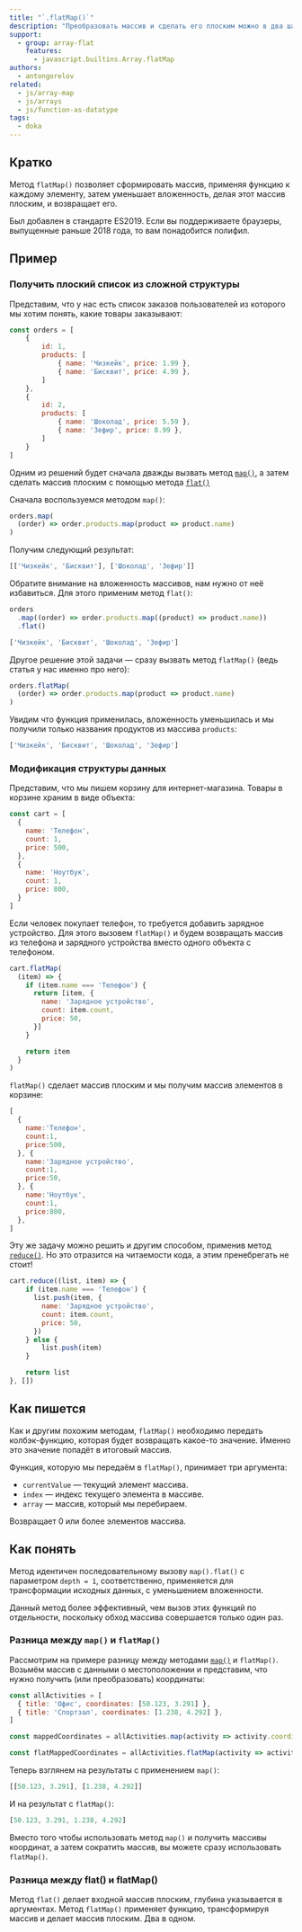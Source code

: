 ```yaml
---
title: "`.flatMap()`"
description: "Преобразовать массив и сделать его плоским можно в два шага. Но зачем, когда можно сделать это одним."
support:
  - group: array-flat
    features:
      - javascript.builtins.Array.flatMap
authors:
  - antongorelov
related:
  - js/array-map
  - js/arrays
  - js/function-as-datatype
tags:
  - doka
---
```


## Кратко

Метод `flatMap()` позволяет сформировать массив, применяя функцию к каждому элементу, затем уменьшает вложенность, делая этот массив плоским, и возвращает его.

Был добавлен в стандарте ES2019. Если вы поддерживаете браузеры, выпущенные раньше 2018 года, то вам понадобится полифил.

## Пример

### Получить плоский список из сложной структуры

Представим, что у нас есть список заказов пользователей из которого мы хотим понять, какие товары заказывают:

```js
const orders = [
    {
        id: 1,
        products: [
            { name: 'Чизкейк', price: 1.99 },
            { name: 'Бисквит', price: 4.99 },
        ]
    },
    {
        id: 2,
        products: [
            { name: 'Шоколад', price: 5.59 },
            { name: 'Зефир', price: 8.99 },
        ]
    }
]
```

Одним из решений будет сначала дважды вызвать метод [`map()`](/js/array-map/), а затем сделать массив плоским с помощью метода [`flat()`](/js/array-flat/)

Сначала воспользуемся методом `map()`:

```js
orders.map(
  (order) => order.products.map(product => product.name)
)
```

Получим следующий результат:

```js
[['Чизкейк', 'Бисквит'], ['Шоколад', 'Зефир']]
```

Обратите внимание на вложенность массивов, нам нужно от неё избавиться. Для этого применим метод `flat()`:

```js
orders
  .map((order) => order.products.map((product) => product.name))
  .flat()
```

```js
['Чизкейк', 'Бисквит', 'Шоколад', 'Зефир']
```

Другое решение этой задачи — сразу вызвать метод `flatMap()` (ведь статья у нас именно про него):

```js
orders.flatMap(
  (order) => order.products.map(product => product.name)
)
```

Увидим что функция применилась, вложенность уменьшилась и мы получили только названия продуктов из массива `products`:

```js
['Чизкейк', 'Бисквит', 'Шоколад', 'Зефир']
```

### Модификация структуры данных

Представим, что мы пишем корзину для интернет-магазина. Товары в корзине храним в виде объекта:

```js
const cart = [
  {
    name: 'Телефон',
    count: 1,
    price: 500,
  },
  {
    name: 'Ноутбук',
    count: 1,
    price: 800,
  }
]
```

Если человек покупает телефон, то требуется добавить зарядное устройство. Для этого вызовем `flatMap()` и будем возвращать массив из телефона и зарядного устройства вместо одного объекта с телефоном.

```js
cart.flatMap(
  (item) => {
    if (item.name === 'Телефон') {
      return [item, {
        name: 'Зарядное устройство',
        count: item.count,
        price: 50,
      }]
    }

    return item
  }
)
```

`flatMap()` сделает массив плоским и мы получим массив элементов в корзине:

```js
[
  {
    name:'Телефон',
    count:1,
    price:500,
  }, {
    name:'Зарядное устройство',
    count:1,
    price:50,
  }, {
    name:'Ноутбук',
    count:1,
    price:800,
  },
]
```

Эту же задачу можно решить и другим способом, применив метод [`reduce()`](/js/array-reduce/). Но это отразится на читаемости кода, а этим пренебрегать не стоит!

```js
cart.reduce((list, item) => {
    if (item.name === 'Телефон') {
      list.push(item, {
        name: 'Зарядное устройство',
        count: item.count,
        price: 50,
      })
    } else {
        list.push(item)
    }

    return list
}, [])
```

## Как пишется

Как и другим похожим методам, `flatMap()` необходимо передать колбэк-функцию, которая будет возвращать какое-то значение. Именно это значение попадёт в итоговый массив.

Функция, которую мы передаём в `flatMap()`, принимает три аргумента:

- `currentValue` — текущий элемент массива.
- `index` — индекс текущего элемента в массиве.
- `array` — массив, который мы перебираем.

Возвращает 0 или более элементов массива.

## Как понять

Метод идентичен последовательному вызову `map().flat()` с параметром `depth = 1`, соответственно, применяется для трансформации исходных данных, с уменьшением вложенности.

Данный метод более эффективный, чем вызов этих функций по отдельности, поскольку обход массива совершается только один раз.

### Разница между `map()` и `flatMap()`

Рассмотрим на примере разницу между методами [`map()`](/js/array-map/) и `flatMap()`. Возьмём массив с данными о местоположении и представим, что нужно получить (или преобразовать) координаты:

```js
const allActivities = [
  { title: 'Офис', coordinates: [50.123, 3.291] },
  { title: 'Спортзал', coordinates: [1.238, 4.292] },
]

const mappedCoordinates = allActivities.map(activity => activity.coordinates)

const flatMappedCoordinates = allActivities.flatMap(activity => activity.coordinates)
```

Теперь взглянем на результаты с применением `map()`:

```js
[[50.123, 3.291], [1.238, 4.292]]
```

И на результат с `flatMap()`:

```js
[50.123, 3.291, 1.238, 4.292]

```

Вместо того чтобы использовать метод `map()` и получить массивы координат, а затем сократить массив, вы можете сразу использовать `flatMap()`.


### Разница между flat() и flatMap()

Метод `flat()` делает входной массив плоским, глубина указывается в аргументах.
Метод `flatMap()` применяет функцию, трансформируя массив и делает массив плоским. Два в одном.
